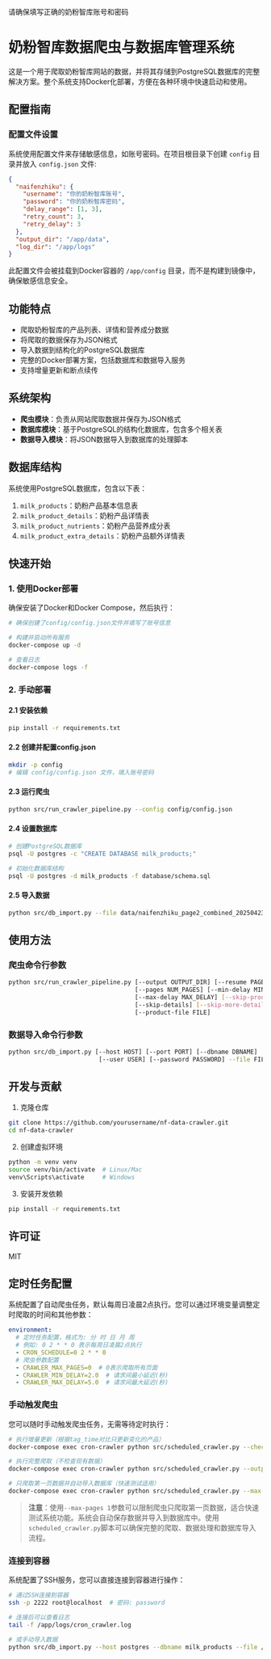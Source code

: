 请确保填写正确的奶粉智库账号和密码

# 奶粉智库数据爬虫与数据库管理系统

这是一个用于爬取奶粉智库网站的数据，并将其存储到PostgreSQL数据库的完整解决方案。整个系统支持Docker化部署，方便在各种环境中快速启动和使用。

## 配置指南

### 配置文件设置

系统使用配置文件来存储敏感信息，如账号密码。在项目根目录下创建 `config` 目录并放入 `config.json` 文件:

```json
{
  "naifenzhiku": {
    "username": "你的奶粉智库账号",
    "password": "你的奶粉智库密码",
    "delay_range": [1, 3],
    "retry_count": 3,
    "retry_delay": 3
  },
  "output_dir": "/app/data",
  "log_dir": "/app/logs"
}
```

此配置文件会被挂载到Docker容器的 `/app/config` 目录，而不是构建到镜像中，确保敏感信息安全。

## 功能特点

- 爬取奶粉智库的产品列表、详情和营养成分数据
- 将爬取的数据保存为JSON格式
- 导入数据到结构化的PostgreSQL数据库
- 完整的Docker部署方案，包括数据库和数据导入服务
- 支持增量更新和断点续传

## 系统架构

- **爬虫模块**：负责从网站爬取数据并保存为JSON格式
- **数据库模块**：基于PostgreSQL的结构化数据库，包含多个相关表
- **数据导入模块**：将JSON数据导入到数据库的处理脚本

## 数据库结构

系统使用PostgreSQL数据库，包含以下表：

1. `milk_products`：奶粉产品基本信息表
2. `milk_product_details`：奶粉产品详情表
3. `milk_product_nutrients`：奶粉产品营养成分表
4. `milk_product_extra_details`：奶粉产品额外详情表

## 快速开始

### 1. 使用Docker部署

确保安装了Docker和Docker Compose，然后执行：

```bash
# 确保创建了config/config.json文件并填写了账号信息

# 构建并启动所有服务
docker-compose up -d

# 查看日志
docker-compose logs -f
```

### 2. 手动部署

#### 2.1 安装依赖

```bash
pip install -r requirements.txt
```

#### 2.2 创建并配置config.json

```bash
mkdir -p config
# 编辑 config/config.json 文件，填入账号密码
```

#### 2.3 运行爬虫

```bash
python src/run_crawler_pipeline.py --config config/config.json
```

#### 2.4 设置数据库

```bash
# 创建PostgreSQL数据库
psql -U postgres -c "CREATE DATABASE milk_products;"

# 初始化数据库结构
psql -U postgres -d milk_products -f database/schema.sql
```

#### 2.5 导入数据

```bash
python src/db_import.py --file data/naifenzhiku_page2_combined_20250423_110444.json
```

## 使用方法

### 爬虫命令行参数

```bash
python src/run_crawler_pipeline.py [--output OUTPUT_DIR] [--resume PAGE] 
                                   [--pages NUM_PAGES] [--min-delay MIN_DELAY] 
                                   [--max-delay MAX_DELAY] [--skip-products] 
                                   [--skip-details] [--skip-more-details] 
                                   [--product-file FILE]
```

### 数据导入命令行参数

```bash
python src/db_import.py [--host HOST] [--port PORT] [--dbname DBNAME]
                         [--user USER] [--password PASSWORD] --file FILE
```

## 开发与贡献

1. 克隆仓库
```bash
git clone https://github.com/yourusername/nf-data-crawler.git
cd nf-data-crawler
```

2. 创建虚拟环境
```bash
python -m venv venv
source venv/bin/activate  # Linux/Mac
venv\Scripts\activate     # Windows
```

3. 安装开发依赖
```bash
pip install -r requirements.txt
```

## 许可证

MIT 

## 定时任务配置

系统配置了自动爬虫任务，默认每周日凌晨2点执行。您可以通过环境变量调整定时爬取的时间和其他参数：

```yaml
environment:
  # 定时任务配置，格式为: 分 时 日 月 周
  # 例如: 0 2 * * 0 表示每周日凌晨2点执行
  - CRON_SCHEDULE=0 2 * * 0
  # 爬虫参数配置
  - CRAWLER_MAX_PAGES=0  # 0表示爬取所有页面
  - CRAWLER_MIN_DELAY=2.0  # 请求间最小延迟(秒)
  - CRAWLER_MAX_DELAY=5.0  # 请求间最大延迟(秒)
```

### 手动触发爬虫

您可以随时手动触发爬虫任务，无需等待定时执行：

```bash
# 执行增量更新（根据tag_time对比只更新变化的产品）
docker-compose exec cron-crawler python src/scheduled_crawler.py --check-updates --output /app/data --db-host postgres

# 执行完整爬取（不检查现有数据）
docker-compose exec cron-crawler python src/scheduled_crawler.py --output /app/data --db-host postgres

# 只爬取第一页数据并自动导入数据库（快速测试适用）
docker-compose exec cron-crawler python src/scheduled_crawler.py --max-pages 1 --output /app/data --db-host postgres
```

> **注意**：使用`--max-pages 1`参数可以限制爬虫只爬取第一页数据，适合快速测试系统功能。系统会自动保存数据并导入到数据库中。使用`scheduled_crawler.py`脚本可以确保完整的爬取、数据处理和数据库导入流程。

### 连接到容器

系统配置了SSH服务，您可以直接连接到容器进行操作：

```bash
# 通过SSH连接到容器
ssh -p 2222 root@localhost  # 密码: password

# 连接后可以查看日志
tail -f /app/logs/cron_crawler.log

# 或手动导入数据
python src/db_import.py --host postgres --dbname milk_products --file /app/data/文件名.json
``` 